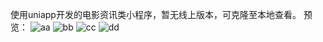 使用uniapp开发的电影资讯类小程序，暂无线上版本，可克隆至本地查看。
预览：
![aa](https://user-images.githubusercontent.com/109657961/188887988-ec284dd8-b88b-4a9c-9620-2a1c9fdb9765.jpg)
![bb](https://user-images.githubusercontent.com/109657961/188887996-7691a255-3f99-4c74-8ec9-29d1194d4939.jpg)
![cc](https://user-images.githubusercontent.com/109657961/188888003-f9c79cdd-f816-44bb-acf9-6cb6940c4bfb.jpg)
![dd](https://user-images.githubusercontent.com/109657961/188888018-44b910ea-d9fa-484f-a19d-b1423ff5b41d.jpg)

